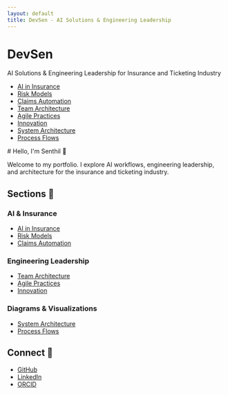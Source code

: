 ```yaml
---
layout: default
title: DevSen - AI Solutions & Engineering Leadership
---
```


<div class="banner">
<h1>DevSen</h1>
<p>AI Solutions & Engineering Leadership for Insurance and Ticketing Industry</p>
</div>

<div class="horizontal-nav">
<ul>
<li><a href="whitepapers/ai-in-insurance">AI in Insurance</a></li>
<li><a href="whitepapers/risk-models">Risk Models</a></li>
<li><a href="whitepapers/claims-automation">Claims Automation</a></li>
<li><a href="leadership/team-architecture">Team Architecture</a></li>
<li><a href="leadership/agile-practices">Agile Practices</a></li>
<li><a href="leadership/innovation">Innovation</a></li>
<li><a href="diagrams/system-architecture">System Architecture</a></li>
<li><a href="diagrams/process-flows">Process Flows</a></li>
</ul>
</div>

<div class="main-content">
# Hello, I'm Senthil 👋

Welcome to my portfolio. I explore AI workflows, engineering leadership, and architecture for the insurance and ticketing industry.

## Sections 📄

### AI & Insurance
- [AI in Insurance](whitepapers/ai-in-insurance)
- [Risk Models](whitepapers/risk-models)
- [Claims Automation](whitepapers/claims-automation)

### Engineering Leadership
- [Team Architecture](leadership/team-architecture)
- [Agile Practices](leadership/agile-practices)
- [Innovation](leadership/innovation)

### Diagrams & Visualizations
- [System Architecture](diagrams/system-architecture)
- [Process Flows](diagrams/process-flows)

## Connect 🔗
- [GitHub](https://github.com/devsenweb)
- [LinkedIn](https://www.linkedin.com/in/senthilkumar-subbaiya/)
- [ORCID](https://orcid.org/0009-0002-2768-8303)
</div>

<!-- Last updated: 2024-05-06 --> 